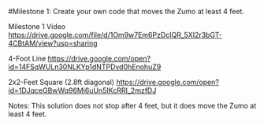 #Milestone 1: Create your own code that moves the Zumo at least 4 feet.

Milestone 1 Video
https://drive.google.com/file/d/1Om9w7Em6PzDcIQR_5XI2r3bGT-4CBtAM/view?usp=sharing

4-Foot Line
https://drive.google.com/open?id=14FSqWULn30NLKYp1dNTPDvd0hEnohuZ9

2x2-Feet Square (2.8ft diagonal)
https://drive.google.com/open?id=1DJqceGBwWq96Mi6uUn5IKcRRI_2mzfDJ

Notes: This solution does not stop after 4 feet, but it does move the Zumo at least 4 feet.
